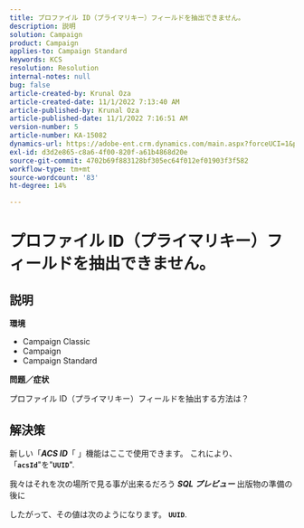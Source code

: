 ```yaml
---
title: プロファイル ID（プライマリキー）フィールドを抽出できません。
description: 説明
solution: Campaign
product: Campaign
applies-to: Campaign Standard
keywords: KCS
resolution: Resolution
internal-notes: null
bug: false
article-created-by: Krunal Oza
article-created-date: 11/1/2022 7:13:40 AM
article-published-by: Krunal Oza
article-published-date: 11/1/2022 7:16:51 AM
version-number: 5
article-number: KA-15082
dynamics-url: https://adobe-ent.crm.dynamics.com/main.aspx?forceUCI=1&pagetype=entityrecord&etn=knowledgearticle&id=a57b73b5-b459-ed11-9561-6045bd0067ea
exl-id: d3d2e865-c8a6-4f00-820f-a61b4868d20e
source-git-commit: 4702b69f883128bf305ec64f012ef01903f3f582
workflow-type: tm+mt
source-wordcount: '83'
ht-degree: 14%

---
```


# プロファイル ID（プライマリキー）フィールドを抽出できません。

## 説明

<b>環境</b>


- Campaign Classic
- Campaign
- Campaign Standard



<b>問題／症状</b>


プロファイル ID（プライマリキー）フィールドを抽出する方法は？


## 解決策


新しい「<b>*ACS ID</b>*「 」機能はここで使用できます。 これにより、「<b>`acsId`</b>&quot;を&quot;<b>`UUID`</b>&quot;.

我々はそれを次の場所で見る事が出来るだろう <b>*SQL プレビュー</b>* 出版物の準備の後に

したがって、その値は次のようになります。 <b>`UUID`</b>.
